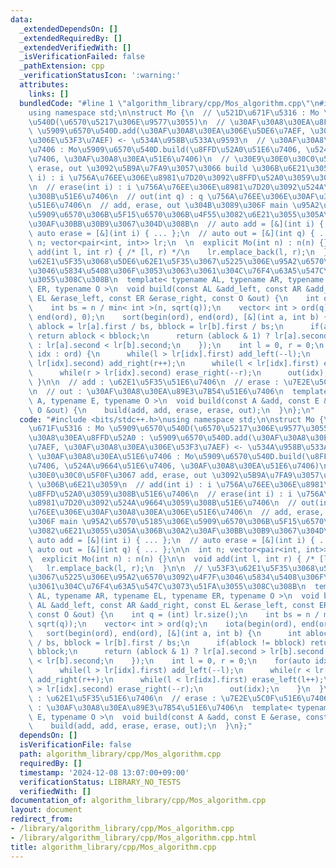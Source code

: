 ```yaml
---
data:
  _extendedDependsOn: []
  _extendedRequiredBy: []
  _extendedVerifiedWith: []
  _isVerificationFailed: false
  _pathExtension: cpp
  _verificationStatusIcon: ':warning:'
  attributes:
    links: []
  bundledCode: "#line 1 \"algorithm_library/cpp/Mos_algorithm.cpp\"\n#include <bits/stdc++.h>\n\
    using namespace std;\n\nstruct Mo {\n  // \u521D\u671F\u5316 : Mo \u5909\u6570\
    \u540D(\u6570\u5217\u306E\u9577\u3055)\n  // \u30AF\u30A8\u30EA\u8FFD\u52A0 :\
    \ \u5909\u6570\u540D.add(\u30AF\u30A8\u30EA\u306E\u5DE6\u7AEF, \u30AF\u30A8\u30EA\
    \u306E\u53F3\u7AEF) <- \u534A\u958B\u533A\u9593\n  // \u30AF\u30A8\u30EA\u51E6\
    \u7406 : Mo\u5909\u6570\u540D.build(\u8FFD\u52A0\u51E6\u7406, \u524A\u9664\u51E6\
    \u7406, \u30AF\u30A8\u30EA\u51E6\u7406)\n  // \u30E9\u30E0\u30C0\u5F0F\u3067 add,\
    \ erase, out \u3092\u5B9A\u7FA9\u3057\u3066 build \u306B\u6E21\u3059\n  // add(int\
    \ i) : i \u756A\u76EE\u306E\u8981\u7D20\u3092\u8FFD\u52A0\u3059\u308B\u51E6\u7406\
    \n  // erase(int i) : i \u756A\u76EE\u306E\u8981\u7D20\u3092\u524A\u9664\u3059\
    \u308B\u51E6\u7406\n  // out(int q) : q \u756A\u76EE\u306E\u30AF\u30A8\u30EA\u306E\
    \u51E6\u7406\n  // add, erase, out \u304B\u3089\u306F main \u95A2\u6570\u5185\u306E\
    \u5909\u6570\u306B\u5F15\u6570\u306B\u4F55\u3082\u6E21\u3055\u305A\u306B\u30A2\
    \u30AF\u30BB\u30B9\u3067\u304D\u308B\n  // auto add = [&](int i) { ... };\n  //\
    \ auto erase = [&](int i) { ... };\n  // auto out = [&](int q) { ... };\n\n  int\
    \ n; vector<pair<int, int>> lr;\n  \n  explicit Mo(int n) : n(n) {}\n\n  void\
    \ add(int l, int r) { /* [l, r) */\n    lr.emplace_back(l, r);\n  }\n\n  // \u53F3\
    \u62E1\u5F35\u3068\u5DE6\u62E1\u5F35\u3067\u5225\u306E\u95A2\u6570\u3092\u4F7F\
    \u3046\u5834\u5408\u306F\u3053\u3063\u3061\u304C\u76F4\u63A5\u547C\u3073\u51FA\
    \u3055\u308C\u308B\n  template< typename AL, typename AR, typename EL, typename\
    \ ER, typename O >\n  void build(const AL &add_left, const AR &add_right, const\
    \ EL &erase_left, const ER &erase_right, const O &out) {\n    int q = (int) lr.size();\n\
    \    int bs = n / min< int >(n, sqrt(q));\n    vector< int > ord(q);\n    iota(begin(ord),\
    \ end(ord), 0);\n    sort(begin(ord), end(ord), [&](int a, int b) {\n      int\
    \ ablock = lr[a].first / bs, bblock = lr[b].first / bs;\n      if(ablock != bblock)\
    \ return ablock < bblock;\n      return (ablock & 1) ? lr[a].second > lr[b].second\
    \ : lr[a].second < lr[b].second;\n    });\n    int l = 0, r = 0;\n    for(auto\
    \ idx : ord) {\n      while(l > lr[idx].first) add_left(--l);\n      while(r <\
    \ lr[idx].second) add_right(r++);\n      while(l < lr[idx].first) erase_left(l++);\n\
    \      while(r > lr[idx].second) erase_right(--r);\n      out(idx);\n    }\n \
    \ }\n\n  // add : \u62E1\u5F35\u51E6\u7406\n  // erase : \u7E2E\u5C0F\u51E6\u7406\
    \n  // out : \u30AF\u30A8\u30EA\u89E3\u7B54\u51E6\u7406\n  template< typename\
    \ A, typename E, typename O >\n  void build(const A &add, const E &erase, const\
    \ O &out) {\n    build(add, add, erase, erase, out);\n  }\n};\n"
  code: "#include <bits/stdc++.h>\nusing namespace std;\n\nstruct Mo {\n  // \u521D\
    \u671F\u5316 : Mo \u5909\u6570\u540D(\u6570\u5217\u306E\u9577\u3055)\n  // \u30AF\
    \u30A8\u30EA\u8FFD\u52A0 : \u5909\u6570\u540D.add(\u30AF\u30A8\u30EA\u306E\u5DE6\
    \u7AEF, \u30AF\u30A8\u30EA\u306E\u53F3\u7AEF) <- \u534A\u958B\u533A\u9593\n  //\
    \ \u30AF\u30A8\u30EA\u51E6\u7406 : Mo\u5909\u6570\u540D.build(\u8FFD\u52A0\u51E6\
    \u7406, \u524A\u9664\u51E6\u7406, \u30AF\u30A8\u30EA\u51E6\u7406)\n  // \u30E9\
    \u30E0\u30C0\u5F0F\u3067 add, erase, out \u3092\u5B9A\u7FA9\u3057\u3066 build\
    \ \u306B\u6E21\u3059\n  // add(int i) : i \u756A\u76EE\u306E\u8981\u7D20\u3092\
    \u8FFD\u52A0\u3059\u308B\u51E6\u7406\n  // erase(int i) : i \u756A\u76EE\u306E\
    \u8981\u7D20\u3092\u524A\u9664\u3059\u308B\u51E6\u7406\n  // out(int q) : q \u756A\
    \u76EE\u306E\u30AF\u30A8\u30EA\u306E\u51E6\u7406\n  // add, erase, out \u304B\u3089\
    \u306F main \u95A2\u6570\u5185\u306E\u5909\u6570\u306B\u5F15\u6570\u306B\u4F55\
    \u3082\u6E21\u3055\u305A\u306B\u30A2\u30AF\u30BB\u30B9\u3067\u304D\u308B\n  //\
    \ auto add = [&](int i) { ... };\n  // auto erase = [&](int i) { ... };\n  //\
    \ auto out = [&](int q) { ... };\n\n  int n; vector<pair<int, int>> lr;\n  \n\
    \  explicit Mo(int n) : n(n) {}\n\n  void add(int l, int r) { /* [l, r) */\n \
    \   lr.emplace_back(l, r);\n  }\n\n  // \u53F3\u62E1\u5F35\u3068\u5DE6\u62E1\u5F35\
    \u3067\u5225\u306E\u95A2\u6570\u3092\u4F7F\u3046\u5834\u5408\u306F\u3053\u3063\
    \u3061\u304C\u76F4\u63A5\u547C\u3073\u51FA\u3055\u308C\u308B\n  template< typename\
    \ AL, typename AR, typename EL, typename ER, typename O >\n  void build(const\
    \ AL &add_left, const AR &add_right, const EL &erase_left, const ER &erase_right,\
    \ const O &out) {\n    int q = (int) lr.size();\n    int bs = n / min< int >(n,\
    \ sqrt(q));\n    vector< int > ord(q);\n    iota(begin(ord), end(ord), 0);\n \
    \   sort(begin(ord), end(ord), [&](int a, int b) {\n      int ablock = lr[a].first\
    \ / bs, bblock = lr[b].first / bs;\n      if(ablock != bblock) return ablock <\
    \ bblock;\n      return (ablock & 1) ? lr[a].second > lr[b].second : lr[a].second\
    \ < lr[b].second;\n    });\n    int l = 0, r = 0;\n    for(auto idx : ord) {\n\
    \      while(l > lr[idx].first) add_left(--l);\n      while(r < lr[idx].second)\
    \ add_right(r++);\n      while(l < lr[idx].first) erase_left(l++);\n      while(r\
    \ > lr[idx].second) erase_right(--r);\n      out(idx);\n    }\n  }\n\n  // add\
    \ : \u62E1\u5F35\u51E6\u7406\n  // erase : \u7E2E\u5C0F\u51E6\u7406\n  // out\
    \ : \u30AF\u30A8\u30EA\u89E3\u7B54\u51E6\u7406\n  template< typename A, typename\
    \ E, typename O >\n  void build(const A &add, const E &erase, const O &out) {\n\
    \    build(add, add, erase, erase, out);\n  }\n};"
  dependsOn: []
  isVerificationFile: false
  path: algorithm_library/cpp/Mos_algorithm.cpp
  requiredBy: []
  timestamp: '2024-12-08 13:07:00+09:00'
  verificationStatus: LIBRARY_NO_TESTS
  verifiedWith: []
documentation_of: algorithm_library/cpp/Mos_algorithm.cpp
layout: document
redirect_from:
- /library/algorithm_library/cpp/Mos_algorithm.cpp
- /library/algorithm_library/cpp/Mos_algorithm.cpp.html
title: algorithm_library/cpp/Mos_algorithm.cpp
---
```

